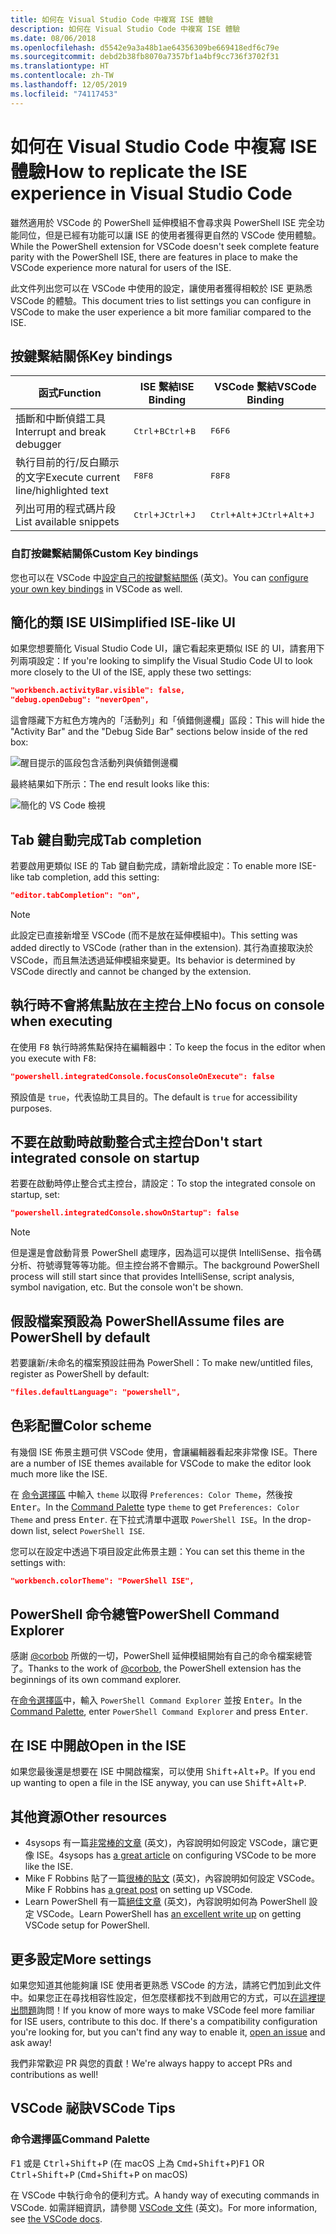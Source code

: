```yaml
---
title: 如何在 Visual Studio Code 中複寫 ISE 體驗
description: 如何在 Visual Studio Code 中複寫 ISE 體驗
ms.date: 08/06/2018
ms.openlocfilehash: d5542e9a3a48b1ae64356309be669418edf6c79e
ms.sourcegitcommit: debd2b38fb8070a7357bf1a4bf9cc736f3702f31
ms.translationtype: HT
ms.contentlocale: zh-TW
ms.lasthandoff: 12/05/2019
ms.locfileid: "74117453"
---
```

# <a name="how-to-replicate-the-ise-experience-in-visual-studio-code"></a><span data-ttu-id="b3f9f-103">如何在 Visual Studio Code 中複寫 ISE 體驗</span><span class="sxs-lookup"><span data-stu-id="b3f9f-103">How to replicate the ISE experience in Visual Studio Code</span></span>

<span data-ttu-id="b3f9f-104">雖然適用於 VSCode 的 PowerShell 延伸模組不會尋求與 PowerShell ISE 完全功能同位，但是已經有功能可以讓 ISE 的使用者獲得更自然的 VSCode 使用體驗。</span><span class="sxs-lookup"><span data-stu-id="b3f9f-104">While the PowerShell extension for VSCode doesn't seek complete feature parity with the PowerShell ISE, there are features in place to make the VSCode experience more natural for users of the ISE.</span></span>

<span data-ttu-id="b3f9f-105">此文件列出您可以在 VSCode 中使用的設定，讓使用者獲得相較於 ISE 更熟悉 VSCode 的體驗。</span><span class="sxs-lookup"><span data-stu-id="b3f9f-105">This document tries to list settings you can configure in VSCode to make the user experience a bit more familiar compared to the ISE.</span></span>

## <a name="key-bindings"></a><span data-ttu-id="b3f9f-106">按鍵繫結關係</span><span class="sxs-lookup"><span data-stu-id="b3f9f-106">Key bindings</span></span>

| <span data-ttu-id="b3f9f-107">函式</span><span class="sxs-lookup"><span data-stu-id="b3f9f-107">Function</span></span>                              | <span data-ttu-id="b3f9f-108">ISE 繫結</span><span class="sxs-lookup"><span data-stu-id="b3f9f-108">ISE Binding</span></span>                  | <span data-ttu-id="b3f9f-109">VSCode 繫結</span><span class="sxs-lookup"><span data-stu-id="b3f9f-109">VSCode Binding</span></span>                              |
| ----------------                      | -----------                  | --------------                              |
| <span data-ttu-id="b3f9f-110">插斷和中斷偵錯工具</span><span class="sxs-lookup"><span data-stu-id="b3f9f-110">Interrupt and break debugger</span></span>          | <span data-ttu-id="b3f9f-111"><kbd>Ctrl</kbd>+<kbd>B</kbd></span><span class="sxs-lookup"><span data-stu-id="b3f9f-111"><kbd>Ctrl</kbd>+<kbd>B</kbd></span></span> | <span data-ttu-id="b3f9f-112"><kbd>F6</kbd></span><span class="sxs-lookup"><span data-stu-id="b3f9f-112"><kbd>F6</kbd></span></span>                               |
| <span data-ttu-id="b3f9f-113">執行目前的行/反白顯示的文字</span><span class="sxs-lookup"><span data-stu-id="b3f9f-113">Execute current line/highlighted text</span></span> | <span data-ttu-id="b3f9f-114"><kbd>F8</kbd></span><span class="sxs-lookup"><span data-stu-id="b3f9f-114"><kbd>F8</kbd></span></span>                | <span data-ttu-id="b3f9f-115"><kbd>F8</kbd></span><span class="sxs-lookup"><span data-stu-id="b3f9f-115"><kbd>F8</kbd></span></span>                               |
| <span data-ttu-id="b3f9f-116">列出可用的程式碼片段</span><span class="sxs-lookup"><span data-stu-id="b3f9f-116">List available snippets</span></span>               | <span data-ttu-id="b3f9f-117"><kbd>Ctrl</kbd>+<kbd>J</kbd></span><span class="sxs-lookup"><span data-stu-id="b3f9f-117"><kbd>Ctrl</kbd>+<kbd>J</kbd></span></span> | <span data-ttu-id="b3f9f-118"><kbd>Ctrl</kbd>+<kbd>Alt</kbd>+<kbd>J</kbd></span><span class="sxs-lookup"><span data-stu-id="b3f9f-118"><kbd>Ctrl</kbd>+<kbd>Alt</kbd>+<kbd>J</kbd></span></span> |

### <a name="custom-key-bindings"></a><span data-ttu-id="b3f9f-119">自訂按鍵繫結關係</span><span class="sxs-lookup"><span data-stu-id="b3f9f-119">Custom Key bindings</span></span>

<span data-ttu-id="b3f9f-120">您也可以在 VSCode 中[設定自己的按鍵繫結關係](https://code.visualstudio.com/docs/getstarted/keybindings#_custom-keybindings-for-refactorings) \(英文\)。</span><span class="sxs-lookup"><span data-stu-id="b3f9f-120">You can [configure your own key bindings](https://code.visualstudio.com/docs/getstarted/keybindings#_custom-keybindings-for-refactorings) in VSCode as well.</span></span>

## <a name="simplified-ise-like-ui"></a><span data-ttu-id="b3f9f-121">簡化的類 ISE UI</span><span class="sxs-lookup"><span data-stu-id="b3f9f-121">Simplified ISE-like UI</span></span>

<span data-ttu-id="b3f9f-122">如果您想要簡化 Visual Studio Code UI，讓它看起來更類似 ISE 的 UI，請套用下列兩項設定：</span><span class="sxs-lookup"><span data-stu-id="b3f9f-122">If you're looking to simplify the Visual Studio Code UI to look more closely to the UI of the ISE, apply these two settings:</span></span>

```json
"workbench.activityBar.visible": false,
"debug.openDebug": "neverOpen",
```

<span data-ttu-id="b3f9f-123">這會隱藏下方紅色方塊內的「活動列」和「偵錯側邊欄」區段：</span><span class="sxs-lookup"><span data-stu-id="b3f9f-123">This will hide the "Activity Bar" and the "Debug Side Bar" sections below inside of the red box:</span></span>

![醒目提示的區段包含活動列與偵錯側邊欄](images/How-To-Replicate-the-ISE-Experience-In-VSCode/1-highlighted-sidebar.png)

<span data-ttu-id="b3f9f-125">最終結果如下所示：</span><span class="sxs-lookup"><span data-stu-id="b3f9f-125">The end result looks like this:</span></span>

![簡化的 VS Code 檢視](images/How-To-Replicate-the-ISE-Experience-In-VSCode/2-simplified-ui.png)

## <a name="tab-completion"></a><span data-ttu-id="b3f9f-127">Tab 鍵自動完成</span><span class="sxs-lookup"><span data-stu-id="b3f9f-127">Tab completion</span></span>

<span data-ttu-id="b3f9f-128">若要啟用更類似 ISE 的 Tab 鍵自動完成，請新增此設定：</span><span class="sxs-lookup"><span data-stu-id="b3f9f-128">To enable more ISE-like tab completion, add this setting:</span></span>

```json
"editor.tabCompletion": "on",
```

> [!NOTE]
> <span data-ttu-id="b3f9f-129">此設定已直接新增至 VSCode (而不是放在延伸模組中)。</span><span class="sxs-lookup"><span data-stu-id="b3f9f-129">This setting was added directly to VSCode (rather than in the extension).</span></span> <span data-ttu-id="b3f9f-130">其行為直接取決於 VSCode，而且無法透過延伸模組來變更。</span><span class="sxs-lookup"><span data-stu-id="b3f9f-130">Its behavior is determined by VSCode directly and cannot be changed by the extension.</span></span>

## <a name="no-focus-on-console-when-executing"></a><span data-ttu-id="b3f9f-131">執行時不會將焦點放在主控台上</span><span class="sxs-lookup"><span data-stu-id="b3f9f-131">No focus on console when executing</span></span>

<span data-ttu-id="b3f9f-132">在使用 <kbd>F8</kbd> 執行時將焦點保持在編輯器中：</span><span class="sxs-lookup"><span data-stu-id="b3f9f-132">To keep the focus in the editor when you execute with <kbd>F8</kbd>:</span></span>

```json
"powershell.integratedConsole.focusConsoleOnExecute": false
```

<span data-ttu-id="b3f9f-133">預設值是 `true`，代表協助工具目的。</span><span class="sxs-lookup"><span data-stu-id="b3f9f-133">The default is `true` for accessibility purposes.</span></span>

## <a name="dont-start-integrated-console-on-startup"></a><span data-ttu-id="b3f9f-134">不要在啟動時啟動整合式主控台</span><span class="sxs-lookup"><span data-stu-id="b3f9f-134">Don't start integrated console on startup</span></span>

<span data-ttu-id="b3f9f-135">若要在啟動時停止整合式主控台，請設定：</span><span class="sxs-lookup"><span data-stu-id="b3f9f-135">To stop the integrated console on startup, set:</span></span>

```json
"powershell.integratedConsole.showOnStartup": false
```

> [!NOTE]
> <span data-ttu-id="b3f9f-136">但是還是會啟動背景 PowerShell 處理序，因為這可以提供 IntelliSense、指令碼分析、符號導覽等等功能。但主控台將不會顯示。</span><span class="sxs-lookup"><span data-stu-id="b3f9f-136">The background PowerShell process will still start since that provides IntelliSense, script analysis, symbol navigation, etc. But the console won't be shown.</span></span>

## <a name="assume-files-are-powershell-by-default"></a><span data-ttu-id="b3f9f-137">假設檔案預設為 PowerShell</span><span class="sxs-lookup"><span data-stu-id="b3f9f-137">Assume files are PowerShell by default</span></span>

<span data-ttu-id="b3f9f-138">若要讓新/未命名的檔案預設註冊為 PowerShell：</span><span class="sxs-lookup"><span data-stu-id="b3f9f-138">To make new/untitled files, register as PowerShell by default:</span></span>

```json
"files.defaultLanguage": "powershell",
```

## <a name="color-scheme"></a><span data-ttu-id="b3f9f-139">色彩配置</span><span class="sxs-lookup"><span data-stu-id="b3f9f-139">Color scheme</span></span>

<span data-ttu-id="b3f9f-140">有幾個 ISE 佈景主題可供 VSCode 使用，會讓編輯器看起來非常像 ISE。</span><span class="sxs-lookup"><span data-stu-id="b3f9f-140">There are a number of ISE themes available for VSCode to make the editor look much more like the ISE.</span></span>

<span data-ttu-id="b3f9f-141">在 [命令選擇區] 中輸入 `theme` 以取得 `Preferences: Color Theme`，然後按 <kbd>Enter</kbd>。</span><span class="sxs-lookup"><span data-stu-id="b3f9f-141">In the [Command Palette] type `theme` to get `Preferences: Color Theme` and press <kbd>Enter</kbd>.</span></span>
<span data-ttu-id="b3f9f-142">在下拉式清單中選取 `PowerShell ISE`。</span><span class="sxs-lookup"><span data-stu-id="b3f9f-142">In the drop-down list, select `PowerShell ISE`.</span></span>

<span data-ttu-id="b3f9f-143">您可以在設定中透過下項目設定此佈景主題：</span><span class="sxs-lookup"><span data-stu-id="b3f9f-143">You can set this theme in the settings with:</span></span>

```json
"workbench.colorTheme": "PowerShell ISE",
```

## <a name="powershell-command-explorer"></a><span data-ttu-id="b3f9f-144">PowerShell 命令總管</span><span class="sxs-lookup"><span data-stu-id="b3f9f-144">PowerShell Command Explorer</span></span>

<span data-ttu-id="b3f9f-145">感謝 [@corbob](https://github.com/corbob) 所做的一切，PowerShell 延伸模組開始有自己的命令檔案總管了。</span><span class="sxs-lookup"><span data-stu-id="b3f9f-145">Thanks to the work of [@corbob](https://github.com/corbob), the PowerShell extension has the beginnings of its own command explorer.</span></span>

<span data-ttu-id="b3f9f-146">在[命令選擇區]中，輸入 `PowerShell Command Explorer` 並按 <kbd>Enter</kbd>。</span><span class="sxs-lookup"><span data-stu-id="b3f9f-146">In the [Command Palette], enter `PowerShell Command Explorer` and press <kbd>Enter</kbd>.</span></span>

## <a name="open-in-the-ise"></a><span data-ttu-id="b3f9f-147">在 ISE 中開啟</span><span class="sxs-lookup"><span data-stu-id="b3f9f-147">Open in the ISE</span></span>

<span data-ttu-id="b3f9f-148">如果您最後還是想要在 ISE 中開啟檔案，可以使用 <kbd>Shift</kbd>+<kbd>Alt</kbd>+<kbd>P</kbd>。</span><span class="sxs-lookup"><span data-stu-id="b3f9f-148">If you end up wanting to open a file in the ISE anyway, you can use <kbd>Shift</kbd>+<kbd>Alt</kbd>+<kbd>P</kbd>.</span></span>

## <a name="other-resources"></a><span data-ttu-id="b3f9f-149">其他資源</span><span class="sxs-lookup"><span data-stu-id="b3f9f-149">Other resources</span></span>

- <span data-ttu-id="b3f9f-150">4sysops 有一篇[非常棒的文章](https://4sysops.com/archives/make-visual-studio-code-look-and-behave-like-powershell-ise/) \(英文\)，內容說明如何設定 VSCode，讓它更像 ISE。</span><span class="sxs-lookup"><span data-stu-id="b3f9f-150">4sysops has [a great article](https://4sysops.com/archives/make-visual-studio-code-look-and-behave-like-powershell-ise/) on configuring VSCode to be more like the ISE.</span></span>
- <span data-ttu-id="b3f9f-151">Mike F Robbins 貼了一篇[很棒的貼文](https://mikefrobbins.com/2017/08/24/how-to-install-visual-studio-code-and-configure-it-as-a-replacement-for-the-powershell-ise/) \(英文\)，內容說明如何設定 VSCode。</span><span class="sxs-lookup"><span data-stu-id="b3f9f-151">Mike F Robbins has [a great post](https://mikefrobbins.com/2017/08/24/how-to-install-visual-studio-code-and-configure-it-as-a-replacement-for-the-powershell-ise/) on setting up VSCode.</span></span>
- <span data-ttu-id="b3f9f-152">Learn PowerShell 有一篇[絕佳文章](https://www.learnpwsh.com/setup-vs-code-for-powershell/) \(英文\)，內容說明如何為 PowerShell 設定 VSCode。</span><span class="sxs-lookup"><span data-stu-id="b3f9f-152">Learn PowerShell has [an excellent write up](https://www.learnpwsh.com/setup-vs-code-for-powershell/) on getting VSCode setup for PowerShell.</span></span>

## <a name="more-settings"></a><span data-ttu-id="b3f9f-153">更多設定</span><span class="sxs-lookup"><span data-stu-id="b3f9f-153">More settings</span></span>

<span data-ttu-id="b3f9f-154">如果您知道其他能夠讓 ISE 使用者更熟悉 VSCode 的方法，請將它們加到此文件中。如果您正在尋找相容性設定，但怎麼樣都找不到啟用它的方式，可以[在這裡提出問題](https://github.com/PowerShell/vscode-powershell/issues/new/choose)詢問！</span><span class="sxs-lookup"><span data-stu-id="b3f9f-154">If you know of more ways to make VSCode feel more familiar for ISE users, contribute to this doc. If there's a compatibility configuration you're looking for, but you can't find any way to enable it, [open an issue](https://github.com/PowerShell/vscode-powershell/issues/new/choose) and ask away!</span></span>

<span data-ttu-id="b3f9f-155">我們非常歡迎 PR 與您的貢獻！</span><span class="sxs-lookup"><span data-stu-id="b3f9f-155">We're always happy to accept PRs and contributions as well!</span></span>

## <a name="vscode-tips"></a><span data-ttu-id="b3f9f-156">VSCode 祕訣</span><span class="sxs-lookup"><span data-stu-id="b3f9f-156">VSCode Tips</span></span>

### <a name="command-palette"></a><span data-ttu-id="b3f9f-157">命令選擇區</span><span class="sxs-lookup"><span data-stu-id="b3f9f-157">Command Palette</span></span>

<span data-ttu-id="b3f9f-158"><kbd>F1</kbd> 或是 <kbd>Ctrl</kbd>+<kbd>Shift</kbd>+<kbd>P</kbd> (在 macOS 上為 <kbd>Cmd</kbd>+<kbd>Shift</kbd>+<kbd>P</kbd>)</span><span class="sxs-lookup"><span data-stu-id="b3f9f-158"><kbd>F1</kbd> OR <kbd>Ctrl</kbd>+<kbd>Shift</kbd>+<kbd>P</kbd> (<kbd>Cmd</kbd>+<kbd>Shift</kbd>+<kbd>P</kbd> on macOS)</span></span>

<span data-ttu-id="b3f9f-159">在 VSCode 中執行命令的便利方式。</span><span class="sxs-lookup"><span data-stu-id="b3f9f-159">A handy way of executing commands in VSCode.</span></span>
<span data-ttu-id="b3f9f-160">如需詳細資訊，請參閱 [VSCode 文件](https://code.visualstudio.com/docs/getstarted/userinterface#_command-palette) (英文)。</span><span class="sxs-lookup"><span data-stu-id="b3f9f-160">For more information, see [the VSCode docs](https://code.visualstudio.com/docs/getstarted/userinterface#_command-palette).</span></span>

[命令選擇區]: #command-palette
[Command Palette]: #command-palette
